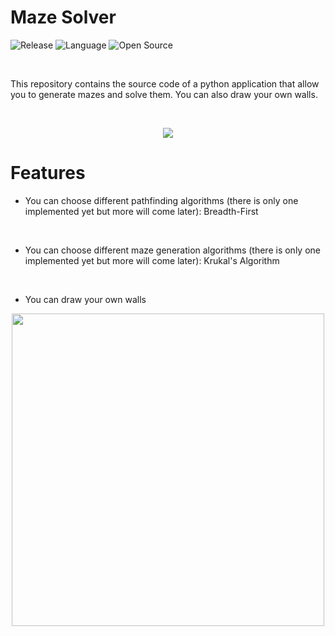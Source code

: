 # Maze Solver
![Release](https://img.shields.io/github/realese/mrinuccini/Maze-Solver.svg)
![Language](http://ForTheBadge.com/images/badges/made-with-python.svg)
![Open Source](https://badges.frapsoft.com/os/v2/open-source.svg?v=103)

<br/>

This repository contains the source code of a python application that allow you to generate mazes and solve them. You can also draw your own walls.

<br/>

<p align="center">
    <img src="https://i.imgur.com/cozklUP.png">
</p>

# Features

* You can choose different pathfinding algorithms (there is only one implemented yet but more will come later): Breadth-First

<br/>

* You can choose different maze generation algorithms (there is only one implemented yet but more will come later): Krukal's 
Algorithm

<br/>

* You can draw your own walls

<p align="center">
    <img src="https://i.imgur.com/LPFG4KE.png" width=500>
</p>